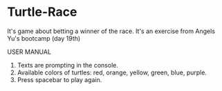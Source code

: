 # Turtle-Race
It's game about betting a winner of the race.
It's an exercise from Angels Yu's bootcamp (day 19th)

USER MANUAL
1) Texts are prompting in the console. 
2) Available colors of turtles: red, orange, yellow, green, blue, purple.
3) Press spacebar to play again.

